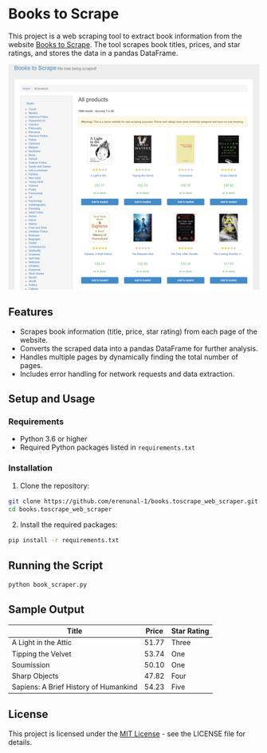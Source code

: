 # Books to Scrape

This project is a web scraping tool to extract book information from the website [Books to Scrape](https://books.toscrape.com). The tool scrapes book titles, prices, and star ratings, and stores the data in a pandas DataFrame.

![Books to Scrape Homepage](bookstoscrape.png)

## Features

- Scrapes book information (title, price, star rating) from each page of the website.
- Converts the scraped data into a pandas DataFrame for further analysis.
- Handles multiple pages by dynamically finding the total number of pages.
- Includes error handling for network requests and data extraction.

## Setup and Usage

### Requirements
- Python 3.6 or higher
- Required Python packages listed in `requirements.txt`

### Installation

1. Clone the repository:

```sh
git clone https://github.com/erenunal-1/books.toscrape_web_scraper.git
cd books.toscrape_web_scraper
```

2. Install the required packages:

```sh
pip install -r requirements.txt
```

## Running the Script

```sh
python book_scraper.py
```

## Sample Output

| Title                                   | Price | Star Rating |
|-----------------------------------------|-------|-------------|
| A Light in the Attic                    | 51.77 | Three       |
| Tipping the Velvet                      | 53.74 | One         |
| Soumission                              | 50.10 | One         |
| Sharp Objects                           | 47.82 | Four        |
| Sapiens: A Brief History of Humankind   | 54.23 | Five        |

## License
This project is licensed under the [MIT License](https://github.com/erenunal-1/books.toscrape_web_scraper/blob/main/LICENSE) - see the LICENSE file for details.
